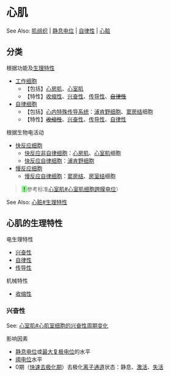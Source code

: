 # 心肌

See Also: [肌组织](肌组织.md) | [静息电位](静息电位.md) | [自律性](自律性.md) | [心脏](心脏.md)

## 分类

根据功能及[生理特性](心脏.md#生理特性)
- [工作细胞](工作细胞.md)
    - 【包括】[心房肌](心房肌.md)、[心室肌](心室肌.md)
    - 【特性】[收缩性](收缩性.md)、[兴奋性](兴奋性.md)、[传导性](传导性.md)、~~[自律性](自律性.md)~~
- [自律细胞](自律细胞.md)
    - 【包括】[心内特殊传导系统](心内特殊传导系统.md)：[浦肯野细胞](浦肯野细胞.md)、[窦房结](窦房结.md)细胞
    - 【特性】~~[收缩性](收缩性.md)~~、[兴奋性](兴奋性.md)、[传导性](传导性.md)、[自律性](自律性.md)

根据生物电活动
- [快反应细胞](快反应细胞.md)
    - [快反应非自律细胞](快反应非自律细胞.md)：[心房肌](心房肌.md)、[心室肌](心室肌.md)细胞
    - [快反应自律细胞](快反应自律细胞.md)：[浦肯野细胞](浦肯野细胞.md)
- [慢反应细胞](慢反应细胞.md)
    - [慢反应自律细胞](慢反应自律细胞.md)：[窦房结](窦房结.md)、[房室结](房室结.md)细胞

> <mark style="background-color:lightgreen;">！</mark>参考标准[心室肌#心室肌细胞跨膜电位](心室肌.md#心室肌细胞跨膜电位)）

See Also: [心脏#生理特性](心脏.md#生理特性)

## 心肌的生理特性

电生理特性
- [兴奋性](兴奋性.md)
- [自律性](自律性.md)
- [传导性](传导性.md)

机械特性
- [收缩性](收缩性.md)

### 兴奋性

See: [心室肌#心肌室细胞的兴奋性周期变化](心室肌.md#心肌室细胞的兴奋性周期变化)

影响因素
- [静息电位](静息电位.md)或[最大复极电位](最大复极电位.md)的水平
- [阈电位](阈电位.md)水平
- 0期（[快速去极化期](快速去极化期.md)）去极化[离子通道](离子通道.md)状态：静息、[激活](激活.md)、[失活](失活.md)
